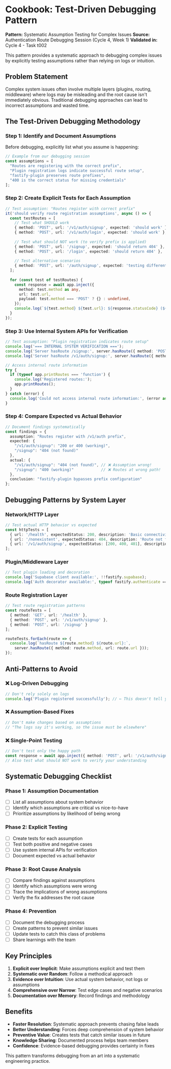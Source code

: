 # Cookbook: Test-Driven Debugging Pattern

**Pattern:** Systematic Assumption Testing for Complex Issues
**Source:** Authentication Route Debugging Session (Cycle 4, Week 1)
**Validated in:** Cycle 4 - Task t002

This pattern provides a systematic approach to debugging complex issues by explicitly testing assumptions rather than relying on logs or intuition.

## Problem Statement

Complex system issues often involve multiple layers (plugins, routing, middleware) where logs may be misleading and the root cause isn't immediately obvious. Traditional debugging approaches can lead to incorrect assumptions and wasted time.

## The Test-Driven Debugging Methodology

### Step 1: Identify and Document Assumptions

Before debugging, explicitly list what you assume is happening:

```typescript
// Example from our debugging session
const assumptions = [
  "Routes are registering with the correct prefix",
  "Plugin registration logs indicate successful route setup", 
  "fastify-plugin preserves route prefixes",
  "400 is the correct status for missing credentials"
];
```

### Step 2: Create Explicit Tests for Each Assumption

```typescript
// Test assumption: "Routes register with correct prefix"
it('should verify route registration assumptions', async () => {
  const testRoutes = [
    // Test what SHOULD work
    { method: 'POST', url: '/v1/auth/signup', expected: 'should work' },
    { method: 'POST', url: '/v1/auth/login', expected: 'should work' },
    
    // Test what should NOT work (to verify prefix is applied)
    { method: 'POST', url: '/signup', expected: 'should return 404' },
    { method: 'POST', url: '/login', expected: 'should return 404' },
    
    // Test alternative scenarios
    { method: 'POST', url: '/auth/signup', expected: 'testing different prefix' },
  ];
  
  for (const test of testRoutes) {
    const response = await app.inject({
      method: test.method as any,
      url: test.url,
      payload: test.method === 'POST' ? {} : undefined,
    });
    console.log(`${test.method} ${test.url}: ${response.statusCode} (${test.expected})`);
  }
});
```

### Step 3: Use Internal System APIs for Verification

```typescript
// Test assumption: "Plugin registration indicates route setup"
console.log('=== INTERNAL SYSTEM VERIFICATION ===');
console.log('Server hasRoute /signup:', server.hasRoute({ method: 'POST', url: '/signup' }));
console.log('Server hasRoute /v1/auth/signup:', server.hasRoute({ method: 'POST', url: '/v1/auth/signup' }));

// Access internal route information
try {
  if (typeof app.printRoutes === 'function') {
    console.log('Registered routes:');
    app.printRoutes();
  }
} catch (error) {
  console.log('Could not access internal route information:', (error as Error).message);
}
```

### Step 4: Compare Expected vs Actual Behavior

```typescript
// Document findings systematically
const findings = {
  assumption: "Routes register with /v1/auth prefix",
  expected: {
    "/v1/auth/signup": "200 or 400 (working)",
    "/signup": "404 (not found)"
  },
  actual: {
    "/v1/auth/signup": "404 (not found)", // ❌ Assumption wrong!
    "/signup": "400 (working)"            // ❌ Routes at wrong path!
  },
  conclusion: "fastify-plugin bypasses prefix configuration"
};
```

## Debugging Patterns by System Layer

### Network/HTTP Layer
```typescript
// Test actual HTTP behavior vs expected
const httpTests = [
  { url: '/health', expectedStatus: 200, description: 'Basic connectivity' },
  { url: '/nonexistent', expectedStatus: 404, description: 'Route not found behavior' },
  { url: '/v1/auth/signup', expectedStatus: [200, 400, 401], description: 'Auth endpoint' }
];
```

### Plugin/Middleware Layer
```typescript
// Test plugin loading and decoration
console.log('Supabase client available:', !!fastify.supabase);
console.log('Auth decorator available:', typeof fastify.authenticate === 'function');
```

### Route Registration Layer
```typescript
// Test route registration patterns
const routeTests = [
  { method: 'GET', url: '/health' },
  { method: 'POST', url: '/v1/auth/signup' },
  { method: 'POST', url: '/signup' }
];

routeTests.forEach(route => {
  console.log(`hasRoute ${route.method} ${route.url}:`, 
    server.hasRoute({ method: route.method, url: route.url }));
});
```

## Anti-Patterns to Avoid

### ❌ Log-Driven Debugging
```typescript
// Don't rely solely on logs
console.log('Plugin registered successfully'); // ← This doesn't tell you WHERE routes are
```

### ❌ Assumption-Based Fixes
```typescript
// Don't make changes based on assumptions
// "The logs say it's working, so the issue must be elsewhere"
```

### ❌ Single-Point Testing
```typescript
// Don't test only the happy path
const response = await app.inject({ method: 'POST', url: '/v1/auth/signup' });
// Also test what should NOT work to verify your understanding
```

## Systematic Debugging Checklist

### Phase 1: Assumption Documentation
- [ ] List all assumptions about system behavior
- [ ] Identify which assumptions are critical vs nice-to-have
- [ ] Prioritize assumptions by likelihood of being wrong

### Phase 2: Explicit Testing
- [ ] Create tests for each assumption
- [ ] Test both positive and negative cases
- [ ] Use system internal APIs for verification
- [ ] Document expected vs actual behavior

### Phase 3: Root Cause Analysis
- [ ] Compare findings against assumptions
- [ ] Identify which assumptions were wrong
- [ ] Trace the implications of wrong assumptions
- [ ] Verify the fix addresses the root cause

### Phase 4: Prevention
- [ ] Document the debugging process
- [ ] Create patterns to prevent similar issues
- [ ] Update tests to catch this class of problems
- [ ] Share learnings with the team

## Key Principles

1. **Explicit over Implicit**: Make assumptions explicit and test them
2. **Systematic over Random**: Follow a methodical approach
3. **Evidence over Intuition**: Use actual system behavior, not logs or assumptions
4. **Comprehensive over Narrow**: Test edge cases and negative scenarios
5. **Documentation over Memory**: Record findings and methodology

## Benefits

- **Faster Resolution**: Systematic approach prevents chasing false leads
- **Better Understanding**: Forces deep comprehension of system behavior
- **Preventive Value**: Creates tests that catch similar issues in future
- **Knowledge Sharing**: Documented process helps team members
- **Confidence**: Evidence-based debugging provides certainty in fixes

This pattern transforms debugging from an art into a systematic engineering practice. 